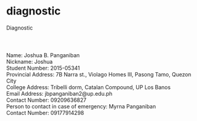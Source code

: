 # diagnostic
Diagnostic

<html>
<header>
<title> Personal Information </title>
</header>

<body>
Name: Joshua B. Panganiban</br>
Nickname: Joshua</br>
Student Number: 2015-05341 </br>
Provincial Address: 7B Narra st., Violago Homes III, Pasong Tamo, Quezon City</br>
College Address: Tribelli dorm, Catalan Compound, UP Los Banos</br>
Email Address: jbpanganiban2@up.edu.ph </br>
Contact Number: 09209636827</br>
Person to contact in case of emergency: Myrna Panganiban</br>
Contact Number: 09177914298</br>
</body>

</html>
